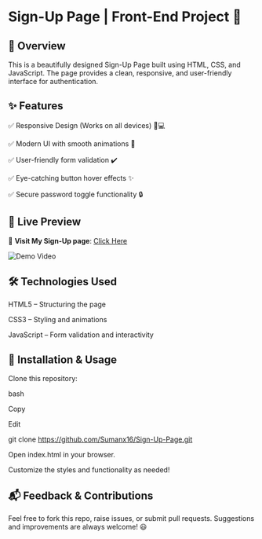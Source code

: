 # Sign-Up Page | Front-End Project 🚀
## 📌 Overview
This is a beautifully designed Sign-Up Page built using HTML, CSS, and JavaScript. The page provides a clean, responsive, and user-friendly interface for authentication.

## ✨ Features
✅ Responsive Design (Works on all devices) 📱💻

✅ Modern UI with smooth animations 🎨

✅ User-friendly form validation ✔️

✅ Eye-catching button hover effects ✨

✅ Secure password toggle functionality 🔒

## 📸 Live Preview
🔗 **Visit My Sign-Up page**: [Click Here](https://sign-up-page-sumanx16.vercel.app/)

![Demo Video](video1-ezgif.com-video-to-gif-converter.gif)

## 🛠️ Technologies Used
HTML5 – Structuring the page

CSS3 – Styling and animations

JavaScript – Form validation and interactivity


## 📂 Installation & Usage
Clone this repository:

bash

Copy

Edit

git clone https://github.com/Sumanx16/Sign-Up-Page.git

Open index.html in your browser.

Customize the styles and functionality as needed!

## 📬 Feedback & Contributions
Feel free to fork this repo, raise issues, or submit pull requests. Suggestions and improvements are always welcome! 😃
